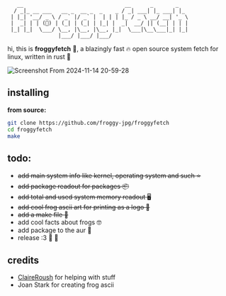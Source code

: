        __                                __      _       _     
      / _|_ __ ___   __ _  __ _  _    _ / _| ___| |_ ___| |_
     | |_| '__/ _ \ / _` |/ _` |  | | | |_ / _ \ __/ __| '_ \ 
     |  _| | | (🐸) | (_| | (_| | |_| |  _|  __/ || (__| | | |
     |_| |_|  \___/ \__, |\__, |\__, |_|  \___|\__\___|_| |_|
                    |___/ |___/ |___/                      


hi, this is **froggyfetch** :frog:, a blazingly fast :fire: open source system fetch for linux, written in rust :crab:

![Screenshot From 2024-11-14 20-59-28](https://github.com/user-attachments/assets/f433f54b-a58f-40d6-be84-0626d19289cd)

**installing**
-
**from source:**
```bash
git clone https://github.com/froggy-jpg/froggyfetch
cd froggyfetch
make
```

**todo:**
-
- ~~add main system info like kernel, operating system and such :star:~~
- ~~add package readout for packages :package:~~
- ~~add total and used system memory readout :desktop_computer:~~
- ~~add cool frog ascii art for printing as a logo :frog:~~
- ~~add a make file :memo:~~
- add cool facts about frogs :nerd_face:
- add package to  the aur :blue_book:
- release :3 :frog: 🐸

**credits**
-
- [ClaireRoush](https://github.com/ClaireRoush) for helping with stuff
- Joan Stark for creating frog ascii

